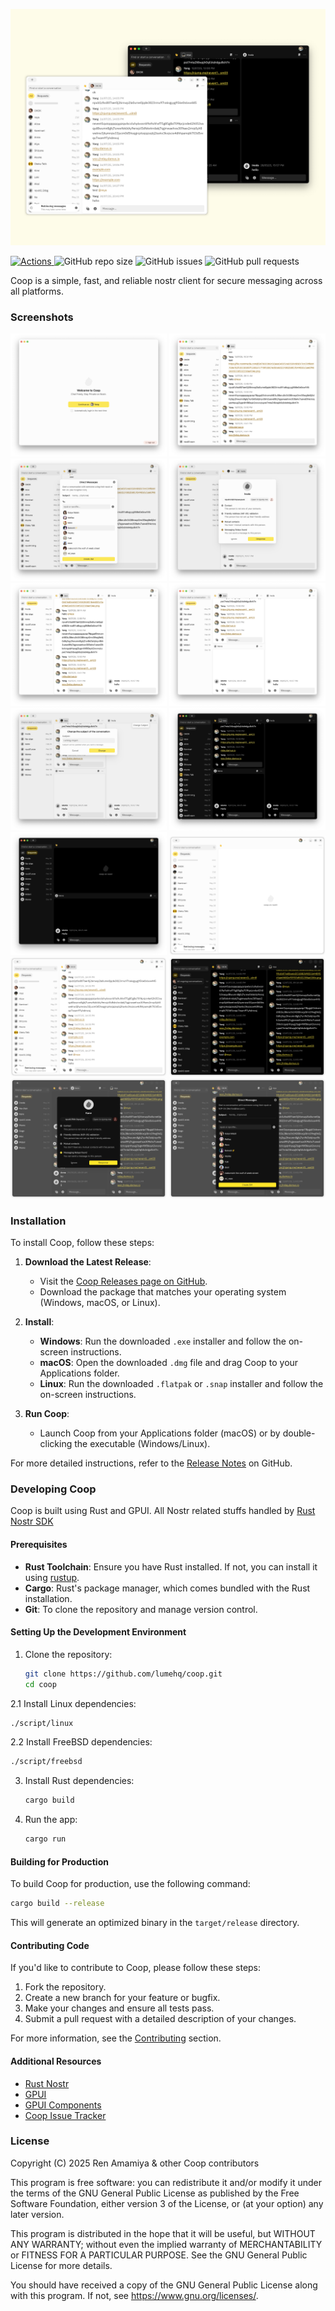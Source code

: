 ![Coop](/docs/coop.png)

<p>
    <a href="https://github.com/lumehq/coop/actions/workflows/rust.yml">
      <img alt="Actions" src="https://github.com/lumehq/coop/actions/workflows/rust.yml/badge.svg">
    </a>
    <img alt="GitHub repo size" src="https://img.shields.io/github/repo-size/lumehq/coop">
    <img alt="GitHub issues" src="https://img.shields.io/github/issues-raw/lumehq/coop">
    <img alt="GitHub pull requests" src="https://img.shields.io/github/issues-pr/lumehq/coop">
</p>

Coop is a simple, fast, and reliable nostr client for secure messaging across all platforms.

### Screenshots

<p float="left">
  <img src="/docs/mac_01.png" width="250" />
  <img src="/docs/mac_02.png" width="250" />
  <img src="/docs/mac_03.png" width="250" />
  <img src="/docs/mac_04.png" width="250" />
  <img src="/docs/mac_05.png" width="250" />
  <img src="/docs/mac_06.png" width="250" />
  <img src="/docs/mac_07.png" width="250" />
  <img src="/docs/mac_08.png" width="250" />
  <img src="/docs/mac_09.png" width="250" />
  <img src="/docs/linux_01.png" width="250" />
  <img src="/docs/linux_02.png" width="250" />
  <img src="/docs/linux_03.png" width="250" />
  <img src="/docs/linux_04.png" width="250" />
  <img src="/docs/linux_05.png" width="250" />
</p>

### Installation

To install Coop, follow these steps:

1. **Download the Latest Release**:

   - Visit the [Coop Releases page on GitHub](https://github.com/lumehq/coop/releases).
   - Download the package that matches your operating system (Windows, macOS, or Linux).

2. **Install**:

   - **Windows**: Run the downloaded `.exe` installer and follow the on-screen instructions.
   - **macOS**: Open the downloaded `.dmg` file and drag Coop to your Applications folder.
   - **Linux**: Run the downloaded `.flatpak` or `.snap` installer and follow the on-screen instructions.

3. **Run Coop**:
   - Launch Coop from your Applications folder (macOS) or by double-clicking the executable (Windows/Linux).

For more detailed instructions, refer to the [Release Notes](#) on GitHub.

### Developing Coop

Coop is built using Rust and GPUI. All Nostr related stuffs handled by [Rust Nostr SDK](https://github.com/rust-nostr/nostr)

#### Prerequisites

- **Rust Toolchain**: Ensure you have Rust installed. If not, you can install it using [rustup](https://rustup.rs/).
- **Cargo**: Rust's package manager, which comes bundled with the Rust installation.
- **Git**: To clone the repository and manage version control.

#### Setting Up the Development Environment

1. Clone the repository:

   ```bash
   git clone https://github.com/lumehq/coop.git
   cd coop
   ```

2.1 Install Linux dependencies:

   ```bash
   ./script/linux
   ```

2.2 Install FreeBSD dependencies:

   ```bash
   ./script/freebsd
   ```

3. Install Rust dependencies:

   ```bash
   cargo build
   ```

4. Run the app:
   ```bash
   cargo run
   ```

#### Building for Production

To build Coop for production, use the following command:

```bash
cargo build --release
```

This will generate an optimized binary in the `target/release` directory.

#### Contributing Code

If you'd like to contribute to Coop, please follow these steps:

1. Fork the repository.
2. Create a new branch for your feature or bugfix.
3. Make your changes and ensure all tests pass.
4. Submit a pull request with a detailed description of your changes.

For more information, see the [Contributing](#contributing) section.

#### Additional Resources

- [Rust Nostr](https://github.com/rust-nostr/nostr/)
- [GPUI](https://www.gpui.rs/)
- [GPUI Components](https://github.com/longbridge/gpui-component/)
- [Coop Issue Tracker](https://github.com/lumehq/coop/issues/)

### License

Copyright (C) 2025 Ren Amamiya & other Coop contributors

This program is free software: you can redistribute it and/or modify it under the terms of the GNU General Public License as published by the Free Software Foundation, either version 3 of the License, or (at your option) any later version.

This program is distributed in the hope that it will be useful, but WITHOUT ANY WARRANTY; without even the implied warranty of MERCHANTABILITY or FITNESS FOR A PARTICULAR PURPOSE. See the GNU General Public License for more details.

You should have received a copy of the GNU General Public License along with this program. If not, see https://www.gnu.org/licenses/.
